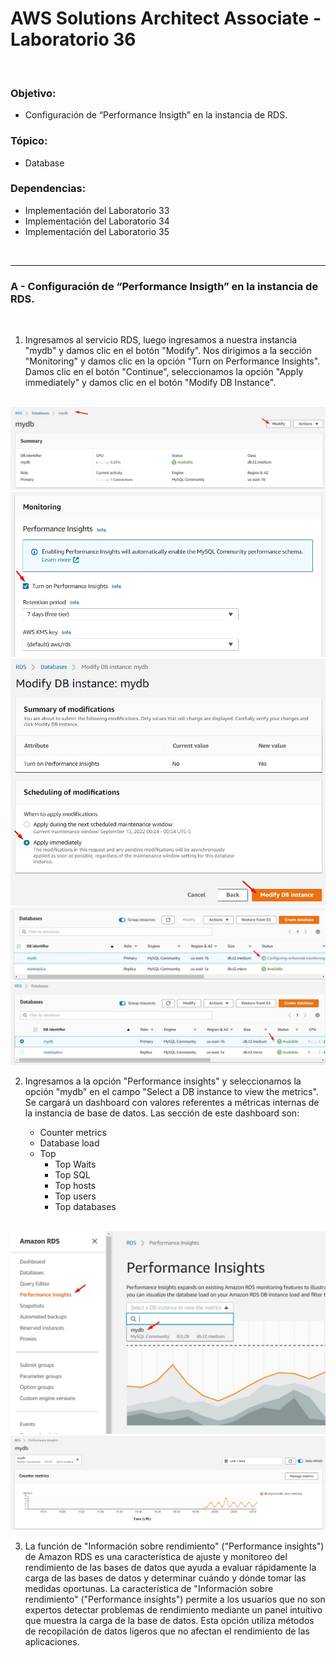 # AWS Solutions Architect Associate - Laboratorio 36

<br>

### Objetivo: 
*  Configuración de “Performance Insigth” en la instancia de RDS.

### Tópico:
* Database

### Dependencias:
* Implementación del Laboratorio 33
* Implementación del Laboratorio 34
* Implementación del Laboratorio 35

<br>


---

### A - Configuración de “Performance Insigth” en la instancia de RDS.

<br>

1. Ingresamos al servicio RDS, luego ingresamos a nuestra instancia "mydb" y damos clic en el botón "Modify". Nos dirigimos a la sección "Monitoring" y damos clic en la opción "Turn on Performance Insights". Damos clic en el botón "Continue", seleccionamos la opción "Apply immediately" y damos clic en el botón "Modify DB Instance". 

<br>

<img src="images/Lab36_01.jpg">

<br>

<img src="images/Lab36_02.jpg">

<br>

<img src="images/Lab36_03.jpg">

<br>

<img src="images/Lab36_05.jpg">

<br>

<img src="images/Lab36_04.jpg">

<br>

2. Ingresamos a la opción "Performance insights" y seleccionamos la opción "mydb" en el campo "Select a DB instance to view the metrics". Se cargará un dashboard con valores referentes a métricas internas de la instancia de base de datos. Las sección de este dashboard son:

    * Counter metrics
    * Database load
    * Top
        * Top Waits
        * Top SQL
        * Top hosts
        * Top users
        * Top databases

<br>

<img src="images/Lab36_06.jpg">

<br>

<img src="images/Lab36_07.jpg">

<br>

3. La función de "Información sobre rendimiento" ("Performance insights") de Amazon RDS es una característica de ajuste y monitoreo del rendimiento de las bases de datos que ayuda a evaluar rápidamente la carga de las bases de datos y determinar cuándo y dónde tomar las medidas oportunas. La característica de "Información sobre rendimiento" ("Performance insights") permite a los usuarios que no son expertos detectar problemas de rendimiento mediante un panel intuitivo que muestra la carga de la base de datos. Esta opción utiliza métodos de recopilación de datos ligeros que no afectan el rendimiento de las aplicaciones. 
